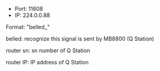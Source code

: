 - Port: 11608
- IP: 224.0.0.88

Format: "belled,<router sn>,<router ip>"

belled: recognize this signal is sent by MB8800 (Q Station)

router sn: sn number of Q Station

router IP: IP address of Q Station

